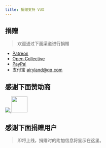 ```yaml
---
title: 捐赠支持 VUX
---
```



## 捐赠

> 欢迎通过下面渠道进行捐赠

* [Patreon](https://www.patreon.com/airyland)
* [Open Collective](https://opencollective.com/vux)
* [PayPal](https://paypal.me/airyland)
* 支付宝 airyland@qq.com


## 感谢下面赞助商

<p class="best-companies">
  <a href="https://www.bmqb.com/a/jobs?tracking_code=opencollective" target="_blank">
    <img src="https://i.loli.net/2018/06/04/5b155b201c72c.png"/>
  </a>
  <a href="https://www.upyun.com" target="_blank">
    <img src="https://i.loli.net/2018/06/04/5b155c199f725.png" style="height:52px;"/>
  </a>
</p>

## 感谢下面捐赠用户

> 即将上线，捐赠时的附加信息将显示在这里。
